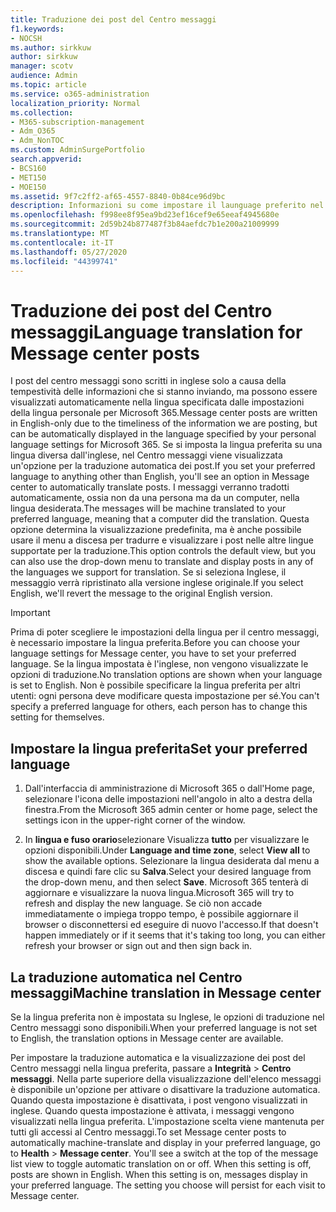 ```yaml
---
title: Traduzione dei post del Centro messaggi
f1.keywords:
- NOCSH
ms.author: sirkkuw
author: sirkkuw
manager: scotv
audience: Admin
ms.topic: article
ms.service: o365-administration
localization_priority: Normal
ms.collection:
- M365-subscription-management
- Adm_O365
- Adm_NonTOC
ms.custom: AdminSurgePortfolio
search.appverid:
- BCS160
- MET150
- MOE150
ms.assetid: 9f7c2ff2-af65-4557-8840-0b84ce96d9bc
description: Informazioni su come impostare il launguage preferito nel centro messaggi per la conversione automatica dei post.
ms.openlocfilehash: f998ee8f95ea9bd23ef16cef9e65eeaf4945680e
ms.sourcegitcommit: 2d59b24b877487f3b84aefdc7b1e200a21009999
ms.translationtype: MT
ms.contentlocale: it-IT
ms.lasthandoff: 05/27/2020
ms.locfileid: "44399741"
---
```

# <a name="language-translation-for-message-center-posts"></a><span data-ttu-id="ce4ca-103">Traduzione dei post del Centro messaggi</span><span class="sxs-lookup"><span data-stu-id="ce4ca-103">Language translation for Message center posts</span></span>

<span data-ttu-id="ce4ca-104">I post del centro messaggi sono scritti in inglese solo a causa della tempestività delle informazioni che si stanno inviando, ma possono essere visualizzati automaticamente nella lingua specificata dalle impostazioni della lingua personale per Microsoft 365.</span><span class="sxs-lookup"><span data-stu-id="ce4ca-104">Message center posts are written in English-only due to the timeliness of the information we are posting, but can be automatically displayed in the language specified by your personal language settings for Microsoft 365.</span></span> <span data-ttu-id="ce4ca-105">Se si imposta la lingua preferita su una lingua diversa dall'inglese, nel Centro messaggi viene visualizzata un'opzione per la traduzione automatica dei post.</span><span class="sxs-lookup"><span data-stu-id="ce4ca-105">If you set your preferred language to anything other than English, you'll see an option in Message center to automatically translate posts.</span></span> <span data-ttu-id="ce4ca-106">I messaggi verranno tradotti automaticamente, ossia non da una persona ma da un computer, nella lingua desiderata.</span><span class="sxs-lookup"><span data-stu-id="ce4ca-106">The messages will be machine translated to your preferred language, meaning that a computer did the translation.</span></span> <span data-ttu-id="ce4ca-107">Questa opzione determina la visualizzazione predefinita, ma è anche possibile usare il menu a discesa per tradurre e visualizzare i post nelle altre lingue supportate per la traduzione.</span><span class="sxs-lookup"><span data-stu-id="ce4ca-107">This option controls the default view, but you can also use the drop-down menu to translate and display posts in any of the languages we support for translation.</span></span> <span data-ttu-id="ce4ca-108">Se si seleziona Inglese, il messaggio verrà ripristinato alla versione inglese originale.</span><span class="sxs-lookup"><span data-stu-id="ce4ca-108">If you select English, we'll revert the message to the original English version.</span></span>
  
> [!IMPORTANT]
> <span data-ttu-id="ce4ca-109">Prima di poter scegliere le impostazioni della lingua per il centro messaggi, è necessario impostare la lingua preferita.</span><span class="sxs-lookup"><span data-stu-id="ce4ca-109">Before you can choose your language settings for Message center, you have to set your preferred language.</span></span> <span data-ttu-id="ce4ca-110">Se la lingua impostata è l'inglese, non vengono visualizzate le opzioni di traduzione.</span><span class="sxs-lookup"><span data-stu-id="ce4ca-110">No translation options are shown when your language is set to English.</span></span> <span data-ttu-id="ce4ca-111">Non è possibile specificare la lingua preferita per altri utenti: ogni persona deve modificare questa impostazione per sé.</span><span class="sxs-lookup"><span data-stu-id="ce4ca-111">You can't specify a preferred language for others, each person has to change this setting for themselves.</span></span> 
  
## <a name="set-your-preferred-language"></a><span data-ttu-id="ce4ca-112">Impostare la lingua preferita</span><span class="sxs-lookup"><span data-stu-id="ce4ca-112">Set your preferred language</span></span>

1. <span data-ttu-id="ce4ca-113">Dall'interfaccia di amministrazione di Microsoft 365 o dall'Home page, selezionare l'icona delle impostazioni nell'angolo in alto a destra della finestra.</span><span class="sxs-lookup"><span data-stu-id="ce4ca-113">From the Microsoft 365 admin center or home page, select the settings icon in the upper-right corner of the window.</span></span>
  
2. <span data-ttu-id="ce4ca-114">In **lingua e fuso orario**selezionare Visualizza **tutto** per visualizzare le opzioni disponibili.</span><span class="sxs-lookup"><span data-stu-id="ce4ca-114">Under **Language and time zone**, select **View all** to show the available options.</span></span> <span data-ttu-id="ce4ca-115">Selezionare la lingua desiderata dal menu a discesa e quindi fare clic su **Salva**.</span><span class="sxs-lookup"><span data-stu-id="ce4ca-115">Select your desired language from the drop-down menu, and then select **Save**.</span></span> <span data-ttu-id="ce4ca-116">Microsoft 365 tenterà di aggiornare e visualizzare la nuova lingua.</span><span class="sxs-lookup"><span data-stu-id="ce4ca-116">Microsoft 365 will try to refresh and display the new language.</span></span> <span data-ttu-id="ce4ca-117">Se ciò non accade immediatamente o impiega troppo tempo, è possibile aggiornare il browser o disconnettersi ed eseguire di nuovo l'accesso.</span><span class="sxs-lookup"><span data-stu-id="ce4ca-117">If that doesn't happen immediately or if it seems that it's taking too long, you can either refresh your browser or sign out and then sign back in.</span></span>
  
## <a name="machine-translation-in-message-center"></a><span data-ttu-id="ce4ca-118">La traduzione automatica nel Centro messaggi</span><span class="sxs-lookup"><span data-stu-id="ce4ca-118">Machine translation in Message center</span></span>

<span data-ttu-id="ce4ca-119">Se la lingua preferita non è impostata su Inglese, le opzioni di traduzione nel Centro messaggi sono disponibili.</span><span class="sxs-lookup"><span data-stu-id="ce4ca-119">When your preferred language is not set to English, the translation options in Message center are available.</span></span>
  
<span data-ttu-id="ce4ca-p104">Per impostare la traduzione automatica e la visualizzazione dei post del Centro messaggi nella lingua preferita, passare a **Integrità** \> **Centro messaggi**. Nella parte superiore della visualizzazione dell'elenco messaggi è disponibile un'opzione per attivare o disattivare la traduzione automatica. Quando questa impostazione è disattivata, i post vengono visualizzati in inglese. Quando questa impostazione è attivata, i messaggi vengono visualizzati nella lingua preferita. L'impostazione scelta viene mantenuta per tutti gli accessi al Centro messaggi.</span><span class="sxs-lookup"><span data-stu-id="ce4ca-p104">To set Message center posts to automatically machine-translate and display in your preferred language, go to **Health** \> **Message center**. You'll see a switch at the top of the message list view to toggle automatic translation on or off. When this setting is off, posts are shown in English. When this setting is on, messages display in your preferred language. The setting you choose will persist for each visit to Message center.</span></span> 

  

